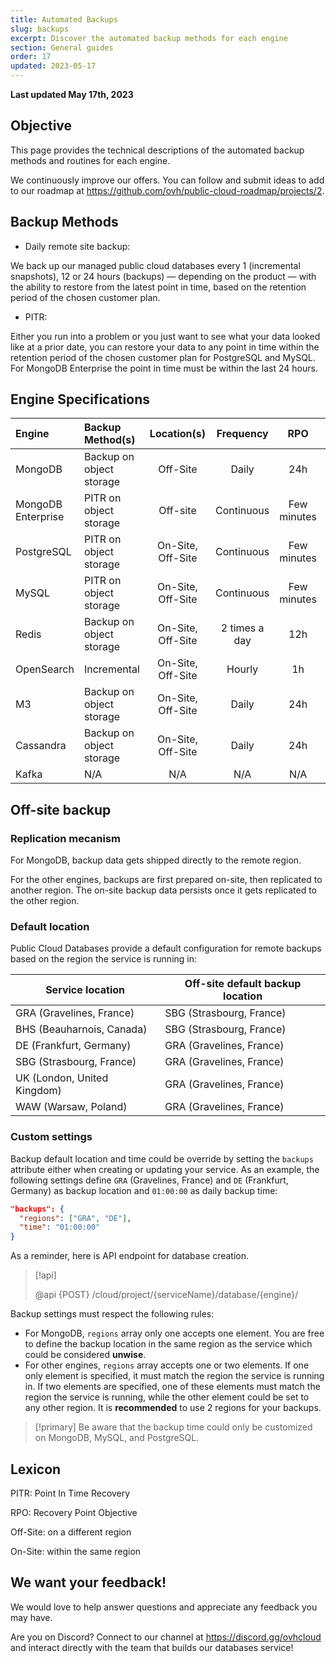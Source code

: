 ```yaml
---
title: Automated Backups
slug: backups
excerpt: Discover the automated backup methods for each engine
section: General guides
order: 17
updated: 2023-05-17
---
```


**Last updated May 17th, 2023**

## Objective

This page provides the technical descriptions of the automated backup methods and routines for each engine.

We continuously improve our offers. You can follow and submit ideas to add to our roadmap at <https://github.com/ovh/public-cloud-roadmap/projects/2>.

## Backup Methods

* Daily remote site backup:

We back up our managed public cloud databases every 1 (incremental snapshots), 12 or 24 hours (backups) — depending on the product — with the ability to restore from the latest point in time, based on the retention period of the chosen customer plan.

* PITR:

Either you run into a problem or you just want to see what your data looked like at a prior date, you can restore your data to any point in time within the retention period of the chosen customer plan for PostgreSQL and MySQL. For MongoDB Enterprise the point in time must be within the last 24 hours.

## Engine Specifications

Engine | Backup Method(s) | Location(s) | Frequency | RPO | Encrypted
:--- | :--- | :---: | :---: | :---: | :---:
MongoDB | Backup on object storage | Off-Site | Daily | 24h | Yes
MongoDB Enterprise | PITR on object storage | Off-site | Continuous | Few minutes | Yes
PostgreSQL | PITR on object storage | On-Site, Off-Site | Continuous | Few minutes | Yes
MySQL | PITR on object storage | On-Site, Off-Site | Continuous | Few minutes | Yes
Redis | Backup on object storage | On-Site, Off-Site | 2 times a day | 12h | Yes
OpenSearch | Incremental | On-Site, Off-Site | Hourly | 1h | Yes
M3 | Backup on object storage | On-Site, Off-Site | Daily | 24h | Yes
Cassandra | Backup on object storage | On-Site, Off-Site | Daily | 24h | Yes
Kafka | N/A | N/A | N/A | N/A | N/A

## Off-site backup

### Replication mecanism

For MongoDB, backup data gets shipped directly to the remote region.

For the other engines, backups are first prepared on-site, then replicated to another region. The on-site backup data persists once it gets replicated to the other region.

### Default location

Public Cloud Databases provide a default configuration for remote backups based on the region the service is running in:

| Service location            | Off-site default backup location |
|-----------------------------|----------------------------------|
| GRA (Gravelines, France)    | SBG (Strasbourg, France)         |
| BHS (Beauharnois, Canada)   | SBG (Strasbourg, France)         |
| DE (Frankfurt, Germany)     | GRA (Gravelines, France)         |
| SBG (Strasbourg, France)    | GRA (Gravelines, France)         |
| UK (London, United Kingdom) | GRA (Gravelines, France)         |
| WAW (Warsaw, Poland)        | GRA (Gravelines, France)         |

### Custom settings

Backup default location and time could be override by setting the `backups` attribute either when creating or updating your service. As an example, the following settings define `GRA` (Gravelines, France) and `DE` (Frankfurt, Germany) as backup location and `01:00:00` as daily backup time:

```json
"backups": {
  "regions": ["GRA", "DE"],
  "time": "01:00:00"
}
```

As a reminder, here is API endpoint for database creation.

> [!api]
>
> @api {POST} /cloud/project/{serviceName}/database/{engine}/
>

Backup settings must respect the following rules:

- For MongoDB, `regions` array only one accepts one element. You are free to define the backup location in the same region as the service which could be considered **unwise**.
- For other engines, `regions` array accepts one or two elements. If one only element is specified, it must match the region the service is running in. If two elements are specified, one of these elements must match the region the service is running, while the other element could be set to any other region. It is **recommended** to use 2 regions for your backups.

> [!primary]
> Be aware that the backup time could only be customized on MongoDB, MySQL, and PostgreSQL.

## Lexicon

PITR: Point In Time Recovery

RPO: Recovery Point Objective

Off-Site: on a different region

On-Site: within the same region

## We want your feedback!

We would love to help answer questions and appreciate any feedback you may have.

Are you on Discord? Connect to our channel at <https://discord.gg/ovhcloud> and interact directly with the team that builds our databases service!
